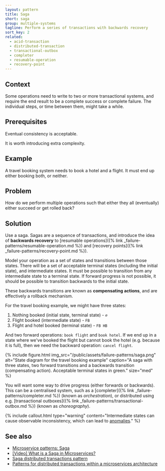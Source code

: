 ```yaml
---
layout: pattern
title: Saga
short: saga
group: multiple-systems
tagline: Perform a series of transactions with backwards recovery
sort_key: 2
related:
  - acid-transaction
  - distributed-transaction
  - transactional-outbox
  - completer
  - resumable-operation
  - recovery-point
---
```


## Context

Some operations need to write to two or more transactional systems, and require the end result to be a complete success or complete failure. The individual steps, or time between them, might take a while.

## Prerequisites

Eventual consistency is acceptable.

It is worth introducing extra complexity.

## Example

A travel booking system needs to book a hotel and a flight. It must end up either booking both, or neither.

## Problem

How do we perform multiple operations such that either they all (eventually) either succeed or get rolled back?

## Solution

Use a saga. Sagas are a sequence of transactions, and introduce the idea of **backwards recovery** to [resumable operations]({% link _failure-patterns/resumable-operation.md %}) and [recovery points]({% link _failure-patterns/recovery-point.md %}).

Model your operation as a set of states and transitions between those states. There will be a set of acceptable terminal states (including the initial state), and intermediate states. It must be possible to transition from any intermediate state to a terminal state. If forward progress is not possible, it should be possible to transition backwards to the initial state.

These backwards transitions are known as **compensating actions**, and are effectively a rollback mechanism.

For the travel booking example, we might have three states:

1. Nothing booked (initial state, terminal state) - `∅`
2. Flight booked (intermediate state) - `FB`
3. Flight and hotel booked (terminal state) - `FB HB`

And two forward operations: `book flight` and `book hotel`. If we end up in a state where we've booked the flight but cannot book the hotel (e.g. because it is full), then we need the backward operation: `cancel flight`.

{% include figure.html
  img_src="/public/assets/failure-patterns/saga.png"
  alt="State diagram for the travel booking example"
  caption="A saga with three states, two forward transitions and a backwards transition (compensating action). Acceptable terminal states in green."
  size="med"
%}

You will want some way to drive progress (either forwards or backwards). This can be a centralised system, such as a [completer]({% link _failure-patterns/completer.md %}) (known as *orchestration*), or distributed using e.g. [transactional outboxes]({% link _failure-patterns/transactional-outbox.md %}) (known as *choreography*).

{% include callout.html
  type="warning"
  content="Intermediate states can cause observable inconsistency, which can lead to [anomalies](https://learn.microsoft.com/en-us/azure/architecture/reference-architectures/saga/saga#issues-and-considerations)."
%}

## See also

- [Microservice patterns: Saga](https://microservices.io/patterns/data/saga.html)
- [[Video] What is a Saga in Microservices?](https://www.youtube.com/watch?v=0W8BtIwh824)
- [Saga distributed transactions pattern](https://learn.microsoft.com/en-us/azure/architecture/reference-architectures/saga/saga)
- [Patterns for distributed transactions within a microservices architecture](https://developers.redhat.com/blog/2018/10/01/patterns-for-distributed-transactions-within-a-microservices-architecture)
